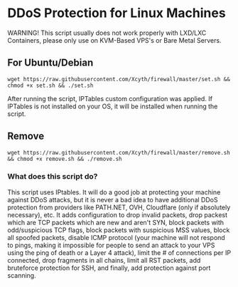 # DDoS Protection for Linux Machines
WARNING! This script usually does not work properly with LXD/LXC Containers, please only use on KVM-Based VPS's or Bare Metal Servers.

## For Ubuntu/Debian
```
wget https://raw.githubusercontent.com/Xcyth/firewall/master/set.sh && chmod +x set.sh && ./set.sh
```

After running the script, IPTables custom configuration was applied. If IPTables is not installed on your OS, it will be installed when running the script. 

## Remove
```
wget https://raw.githubusercontent.com/Xcyth/firewall/master/remove.sh && chmod +x remove.sh && ./remove.sh
```

### What does this script do?
This script uses IPtables. It will do a good job at protecting your machine against DDoS attacks, but it is never a bad idea to have additional DDoS protection from providers like PATH.NET, OVH, Cloudflare (only if absolutely necessary), etc. It adds configuration to drop invalid packets, drop packest which are TCP packets which are new and aren't SYN, block packets with odd/suspicious TCP flags, block packets with suspicious MSS values, block all spoofed packets, disable ICMP protocol (your machine will not respond to pings, making it impossible for people to send an attack to your VPS using the ping of death or a Layer 4 attack), limit the # of connections per IP connected, drop fragments in all chains, limit all RST packets, add bruteforce protection for SSH, and finally, add protection against port scanning.
